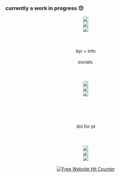 ### currently a work in progress 😔
<div align=center><img src=""/>



<div align=center><img src="https://file.garden/Z27h4AbA8Ge0bepr/98a8a387.gif"/>
<div align=center><img src="https://file.garden/Z27h4AbA8Ge0bepr/cooltext472696257618665.png"/>
<div align=center><img src="https://file.garden/Z27h4AbA8Ge0bepr/b42e60b6.gif"/>
<br></br>
<br></br> byi + info
<br></br> socials. 
<br></br>
<br></br>
<img src="https://file.garden/Z27h4AbA8Ge0bepr/13b67c48.gif"/>
<div align=center><img src="https://file.garden/Z27h4AbA8Ge0bepr/b3795190.gif"/>
<div align=center><img src="https://file.garden/Z27h4AbA8Ge0bepr/b42e60b6.gif"/>
<br></br>
<br></br>
<br></br> dni for pt
<br></br>
<br></br>
<div align=center><img src="https://file.garden/Z27h4AbA8Ge0bepr/13b67c48.gif"/>
<div align=center><img src="https://file.garden/Z27h4AbA8Ge0bepr/cooltext472696257618665.png"/>
<div align=center><img src="https://file.garden/Z27h4AbA8Ge0bepr/2c555316.gif"/>
<br></br>

<div align=center><a href='https://www.free-website-hit-counter.com'><img src='https://www.free-website-hit-counter.com/zc.php?d=4&id=3030&s=5' border='0' alt='Free Website Hit Counter'>
